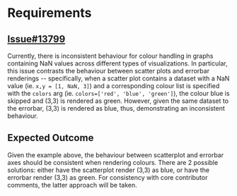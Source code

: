 # Requirements
## [Issue#13799](https://github.com/matplotlib/matplotlib/issues/13799)
Currently, there is inconsistent behaviour for colour handling in graphs containing NaN values across different types of visualizations. In particular, this issue contrasts the behaviour between scatter plots and errorbar renderings -- specifically, when a scatter plot contains a dataset with a NaN value (ie. `x,y = [1, NaN, 3]`) and a corresponding colour list is specified with the `colors` arg (ie. `colors=['red', 'blue', 'green']`), the colour blue is skipped and (3,3) is rendered as green. However, given the same dataset to the errorbar, (3,3) is rendered as blue, thus, demonstrating an inconsistent behaviour.

## Expected Outcome
Given the example above, the behaviour between scatterplot and errorbar axes should be consistent when rendering colours. There are 2 possible solutions: either have the scatterplot render (3,3) as blue, or have the errorbar render (3,3) as green. For consistency with core contributor comments, the latter approach will be taken.